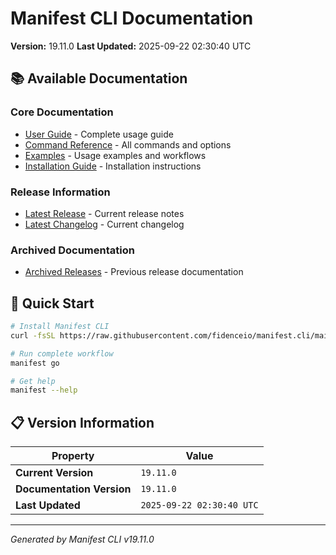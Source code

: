 # Manifest CLI Documentation

**Version:** 19.11.0
**Last Updated:** 2025-09-22 02:30:40 UTC

## 📚 Available Documentation

### Core Documentation
- [User Guide](USER_GUIDE.md) - Complete usage guide
- [Command Reference](COMMAND_REFERENCE.md) - All commands and options
- [Examples](EXAMPLES.md) - Usage examples and workflows
- [Installation Guide](INSTALLATION.md) - Installation instructions

### Release Information
- [Latest Release](RELEASE_v19.11.0.md) - Current release notes
- [Latest Changelog](CHANGELOG_v19.11.0.md) - Current changelog

### Archived Documentation
- [Archived Releases](zArchive/) - Previous release documentation

## 🚀 Quick Start

```bash
# Install Manifest CLI
curl -fsSL https://raw.githubusercontent.com/fidenceio/manifest.cli/main/install-cli.sh | bash

# Run complete workflow
manifest go

# Get help
manifest --help
```

## 📋 Version Information

| Property | Value |
|----------|-------|
| **Current Version** | `19.11.0` |
| **Documentation Version** | `19.11.0` |
| **Last Updated** | `2025-09-22 02:30:40 UTC` |

---
*Generated by Manifest CLI v19.11.0*

